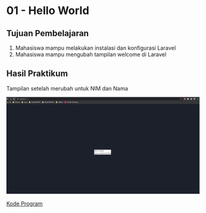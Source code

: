 # 01 - Hello World

## Tujuan Pembelajaran

1. Mahasiswa mampu melakukan instalasi dan konfigurasi Laravel
2. Mahasiswa mampu mengubah tampilan welcome di Laravel

## Hasil Praktikum

Tampilan setelah merubah untuk NIM dan Nama

![contoh gambar](img/sc1.jpg)

[Kode Program](../../src/01_hello_world/welcome.blade.php)